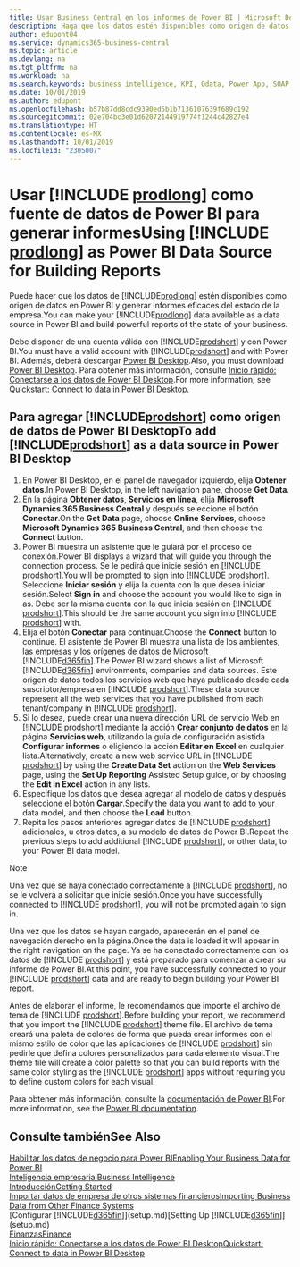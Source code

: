```yaml
---
title: Usar Business Central en los informes de Power BI | Microsoft Docs
description: Haga que los datos estén disponibles como origen de datos en Power BI y generar informes eficaces del estado de la empresa.
author: edupont04
ms.service: dynamics365-business-central
ms.topic: article
ms.devlang: na
ms.tgt_pltfrm: na
ms.workload: na
ms.search.keywords: business intelligence, KPI, Odata, Power App, SOAP, analysis
ms.date: 10/01/2019
ms.author: edupont
ms.openlocfilehash: b57b87dd8cdc9390ed5b1b7136107639f689c192
ms.sourcegitcommit: 02e704bc3e01d62072144919774f1244c42827e4
ms.translationtype: HT
ms.contentlocale: es-MX
ms.lasthandoff: 10/01/2019
ms.locfileid: "2305007"
---
```

# <a name="using-include-prodlongincludesprodlongmd-as-power-bi-data-source-for-building-reports"></a><span data-ttu-id="45b93-103">Usar [!INCLUDE [prodlong](includes/prodlong.md)] como fuente de datos de Power BI para generar informes</span><span class="sxs-lookup"><span data-stu-id="45b93-103">Using [!INCLUDE [prodlong](includes/prodlong.md)] as Power BI Data Source for Building Reports</span></span>

<span data-ttu-id="45b93-104">Puede hacer que los datos de [!INCLUDE[prodlong](includes/prodlong.md)] estén disponibles como origen de datos en Power BI y generar informes eficaces del estado de la empresa.</span><span class="sxs-lookup"><span data-stu-id="45b93-104">You can make your [!INCLUDE[prodlong](includes/prodlong.md)] data available as a data source in Power BI and build powerful reports of the state of your business.</span></span>  

<span data-ttu-id="45b93-105">Debe disponer de una cuenta válida con [!INCLUDE[prodshort](includes/prodshort.md)] y con Power BI.</span><span class="sxs-lookup"><span data-stu-id="45b93-105">You must have a valid account with [!INCLUDE[prodshort](includes/prodshort.md)] and with Power BI.</span></span> <span data-ttu-id="45b93-106">Además, deberá descargar [Power BI Desktop](https://powerbi.microsoft.com/en-us/desktop/).</span><span class="sxs-lookup"><span data-stu-id="45b93-106">Also, you must download [Power BI Desktop](https://powerbi.microsoft.com/en-us/desktop/).</span></span> <span data-ttu-id="45b93-107">Para obtener más información, consulte [Inicio rápido: Conectarse a los datos de Power BI Desktop](/power-bi/desktop-quickstart-connect-to-data).</span><span class="sxs-lookup"><span data-stu-id="45b93-107">For more information, see [Quickstart: Connect to data in Power BI Desktop](/power-bi/desktop-quickstart-connect-to-data).</span></span>  

## <a name="to-add-includeprodshortincludesprodshortmd-as-a-data-source-in-power-bi-desktop"></a><span data-ttu-id="45b93-108">Para agregar [!INCLUDE[prodshort](includes/prodshort.md)] como origen de datos de Power BI Desktop</span><span class="sxs-lookup"><span data-stu-id="45b93-108">To add [!INCLUDE[prodshort](includes/prodshort.md)] as a data source in Power BI Desktop</span></span>

1. <span data-ttu-id="45b93-109">En Power BI Desktop, en el panel de navegador izquierdo, elija **Obtener datos**.</span><span class="sxs-lookup"><span data-stu-id="45b93-109">In Power BI Desktop, in the left navigation pane, choose **Get Data**.</span></span>
2. <span data-ttu-id="45b93-110">En la página **Obtener datos**, **Servicios en línea**, elija **Microsoft Dynamics 365 Business Central** y después seleccione el botón **Conectar**.</span><span class="sxs-lookup"><span data-stu-id="45b93-110">On the **Get Data** page, choose **Online Services**, choose **Microsoft Dynamics 365 Business Central**, and then choose the **Connect** button.</span></span>
3. <span data-ttu-id="45b93-111">Power BI muestra un asistente que le guiará por el proceso de conexión.</span><span class="sxs-lookup"><span data-stu-id="45b93-111">Power BI displays a wizard that will guide you through the connection process.</span></span> <span data-ttu-id="45b93-112">Se le pedirá que inicie sesión en [!INCLUDE [prodshort](includes/prodshort.md)].</span><span class="sxs-lookup"><span data-stu-id="45b93-112">You will be prompted to sign into [!INCLUDE [prodshort](includes/prodshort.md)].</span></span> <span data-ttu-id="45b93-113">Seleccione **Iniciar sesión** y elija la cuenta con la que desea iniciar sesión.</span><span class="sxs-lookup"><span data-stu-id="45b93-113">Select **Sign in** and choose the account you would like to sign in as.</span></span> <span data-ttu-id="45b93-114">Debe ser la misma cuenta con la que inicia sesión en [!INCLUDE [prodshort](includes/prodshort.md)].</span><span class="sxs-lookup"><span data-stu-id="45b93-114">This should be the same account you sign into [!INCLUDE [prodshort](includes/prodshort.md)] with.</span></span>
4. <span data-ttu-id="45b93-115">Elija el botón **Conectar** para continuar.</span><span class="sxs-lookup"><span data-stu-id="45b93-115">Choose the **Connect** button to continue.</span></span> <span data-ttu-id="45b93-116">El asistente de Power BI muestra una lista de los ambientes, las empresas y los orígenes de datos de Microsoft [!INCLUDE[d365fin](includes/d365fin_md.md)].</span><span class="sxs-lookup"><span data-stu-id="45b93-116">The Power BI wizard shows a list of Microsoft [!INCLUDE[d365fin](includes/d365fin_md.md)] environments, companies and data sources.</span></span> <span data-ttu-id="45b93-117">Este origen de datos todos los servicios web que haya publicado desde cada suscriptor/empresa en [!INCLUDE [prodshort](includes/prodshort.md)].</span><span class="sxs-lookup"><span data-stu-id="45b93-117">These data source represent all the web services that you have published from each tenant/company in [!INCLUDE [prodshort](includes/prodshort.md)].</span></span>
5. <span data-ttu-id="45b93-118">Si lo desea, puede crear una nueva dirección URL de servicio Web en [!INCLUDE [prodshort](includes/prodshort.md)] mediante la acción **Crear conjunto de datos** en la página **Servicios web**, utilizando la guía de configuración asistida **Configurar informes** o eligiendo la acción **Editar en Excel** en cualquier lista.</span><span class="sxs-lookup"><span data-stu-id="45b93-118">Alternatively, create a new web service URL in [!INCLUDE [prodshort](includes/prodshort.md)] by using the **Create Data Set** action on the **Web Services** page, using the **Set Up Reporting** Assisted Setup guide, or by choosing the **Edit in Excel** action in any lists.</span></span>
6. <span data-ttu-id="45b93-119">Especifique los datos que desea agregar al modelo de datos y después seleccione el botón **Cargar**.</span><span class="sxs-lookup"><span data-stu-id="45b93-119">Specify the data you want to add to your data model, and then choose the **Load** button.</span></span>
7. <span data-ttu-id="45b93-120">Repita los pasos anteriores agregar datos de [!INCLUDE [prodshort](includes/prodshort.md)] adicionales, u otros datos, a su modelo de datos de Power BI.</span><span class="sxs-lookup"><span data-stu-id="45b93-120">Repeat the previous steps to add additional [!INCLUDE [prodshort](includes/prodshort.md)], or other data, to your Power BI data model.</span></span>

> [!NOTE]  
> <span data-ttu-id="45b93-121">Una vez que se haya conectado correctamente a [!INCLUDE [prodshort](includes/prodshort.md)], no se le volverá a solicitar que inicie sesión.</span><span class="sxs-lookup"><span data-stu-id="45b93-121">Once you have successfully connected to [!INCLUDE [prodshort](includes/prodshort.md)], you will not be prompted again to sign in.</span></span>

<span data-ttu-id="45b93-122">Una vez que los datos se hayan cargado, aparecerán en el panel de navegación derecho en la página.</span><span class="sxs-lookup"><span data-stu-id="45b93-122">Once the data is loaded it will appear in the right navigation on the page.</span></span> <span data-ttu-id="45b93-123">Ya se ha conectado correctamente con los datos de [!INCLUDE [prodshort](includes/prodshort.md)] y está preparado para comenzar a crear su informe de Power BI.</span><span class="sxs-lookup"><span data-stu-id="45b93-123">At this point, you have successfully connected to your [!INCLUDE [prodshort](includes/prodshort.md)] data and are ready to begin building your Power BI report.</span></span>  

<span data-ttu-id="45b93-124">Antes de elaborar el informe, le recomendamos que importe el archivo de tema de [!INCLUDE [prodshort](includes/prodshort.md)].</span><span class="sxs-lookup"><span data-stu-id="45b93-124">Before building your report, we recommend that you import the [!INCLUDE [prodshort](includes/prodshort.md)] theme file.</span></span>  <span data-ttu-id="45b93-125">El archivo de tema creará una paleta de colores de forma que pueda crear informes con el mismo estilo de color que las aplicaciones de [!INCLUDE [prodshort](includes/prodshort.md)] sin pedirle que defina colores personalizados para cada elemento visual.</span><span class="sxs-lookup"><span data-stu-id="45b93-125">The theme file will create a color palette so that you can build reports with the same color styling as the [!INCLUDE [prodshort](includes/prodshort.md)] apps without requiring you to define custom colors for each visual.</span></span>

<span data-ttu-id="45b93-126">Para obtener más información, consulte la [documentación de Power BI](/power-bi/consumer/power-bi-consumer-landing/).</span><span class="sxs-lookup"><span data-stu-id="45b93-126">For more information, see the [Power BI documentation](/power-bi/consumer/power-bi-consumer-landing/).</span></span>

## <a name="see-also"></a><span data-ttu-id="45b93-127">Consulte también</span><span class="sxs-lookup"><span data-stu-id="45b93-127">See Also</span></span>

[<span data-ttu-id="45b93-128">Habilitar los datos de negocio para Power BI</span><span class="sxs-lookup"><span data-stu-id="45b93-128">Enabling Your Business Data for Power BI</span></span>](admin-powerbi.md)  
[<span data-ttu-id="45b93-129">Inteligencia empresarial</span><span class="sxs-lookup"><span data-stu-id="45b93-129">Business Intelligence</span></span>](bi.md)  
[<span data-ttu-id="45b93-130">Introducción</span><span class="sxs-lookup"><span data-stu-id="45b93-130">Getting Started</span></span>](product-get-started.md)  
[<span data-ttu-id="45b93-131">Importar datos de empresa de otros sistemas financieros</span><span class="sxs-lookup"><span data-stu-id="45b93-131">Importing Business Data from Other Finance Systems</span></span>](across-import-data-configuration-packages.md)  
<span data-ttu-id="45b93-132">[Configurar [!INCLUDE[d365fin](includes/d365fin_md.md)]](setup.md)</span><span class="sxs-lookup"><span data-stu-id="45b93-132">[Setting Up [!INCLUDE[d365fin](includes/d365fin_md.md)]](setup.md)</span></span>  
[<span data-ttu-id="45b93-133">Finanzas</span><span class="sxs-lookup"><span data-stu-id="45b93-133">Finance</span></span>](finance.md)  
[<span data-ttu-id="45b93-134">Inicio rápido: Conectarse a los datos de Power BI Desktop</span><span class="sxs-lookup"><span data-stu-id="45b93-134">Quickstart: Connect to data in Power BI Desktop</span></span>](/power-bi/desktop-quickstart-connect-to-data)  
